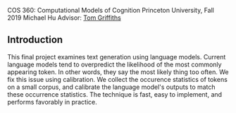 COS 360: Computational Models of Cognition
Princeton University, Fall 2019
Michael Hu
Advisor: [Tom Griffiths](http://cocosci.princeton.edu/tom/index.php "Tom's Homepage")

## Introduction

This final project examines text generation using language models. Current language models tend to overpredict the likelihood of the most commonly appearing token. In other words, they say the most likely thing too often. We fix this issue using calibration. We collect the occurence statistics of tokens on a small corpus, and calibrate the language model's outputs to match these occurrence statistics. The technique is fast, easy to implement, and performs favorably in practice.

